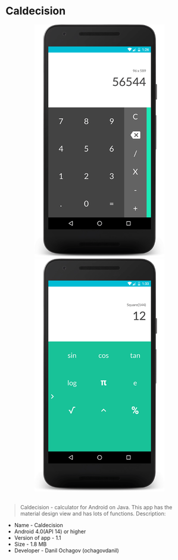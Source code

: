 # Caldecision
<div align="center">
  <img src="photos/photo-1.png" width="350px" />
  <img src="photos/photo-2.png" width="350px" />
</div> <br />

 > Caldecision - calculator for Android on Java. This app has the material design view and has lots of functions.
Description:
 * Name - Caldecision
 * Android 4.0(API 14) or higher
 * Version of app - 1.1
 * Size - 1.8 MB
 * Developer - Danil Ochagov (ochagovdanil)
